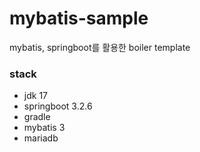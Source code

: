 # mybatis-sample
mybatis, springboot를 활용한 boiler template

### stack
- jdk 17
- springboot 3.2.6
- gradle 
- mybatis 3
- mariadb